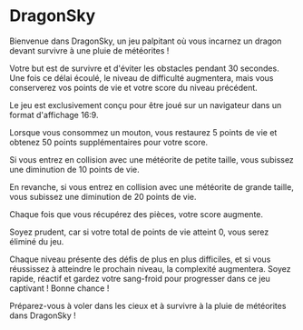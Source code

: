 # DragonSky

Bienvenue dans DragonSky, un jeu palpitant où vous incarnez un dragon devant survivre à une pluie de météorites ! 


Votre but est de survivre et d'éviter les obstacles pendant 30 secondes. Une fois ce délai écoulé, le niveau de difficulté augmentera, mais vous conserverez vos points de vie et votre score du niveau précédent.

Le jeu est exclusivement conçu pour être joué sur un navigateur dans un format d'affichage 16:9.

Lorsque vous consommez un mouton, vous restaurez 5 points de vie et obtenez 50 points supplémentaires pour votre score.


Si vous entrez en collision avec une météorite de petite taille, vous subissez une diminution de 10 points de vie. 

En revanche, si vous entrez en collision avec une météorite de grande taille, vous subissez une diminution de 20 points de vie. 

Chaque fois que vous récupérez des pièces, votre score augmente.

Soyez prudent, car si votre total de points de vie atteint 0, vous serez éliminé du jeu.

Chaque niveau présente des défis de plus en plus difficiles, et si vous réussissez à atteindre le prochain niveau, la complexité augmentera. Soyez rapide, réactif et gardez votre sang-froid pour progresser dans ce jeu captivant ! Bonne chance !

Préparez-vous à voler dans les cieux et à survivre à la pluie de météorites dans DragonSky !
